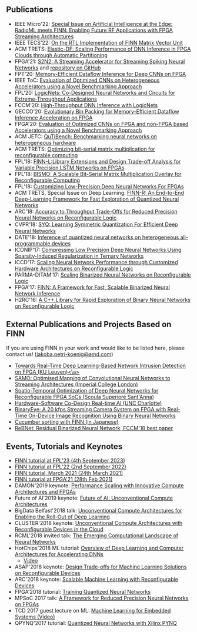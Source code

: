 ## Publications

* IEEE Micro'22: <a href="https://ieeexplore.ieee.org/document/9933377">Special Issue on Artificial Intelligence at the Edge: RadioML meets FINN: Enabling Future RF Applications with FPGA Streaming Architectures</a>
* IEEE TECS'22: <a href="https://arxiv.org/abs/2201.11409">On the RTL Implementation of FINN Matrix Vector Unit</a>
* ACM TRETS: <a href="https://inaccel.com/wp-content/uploads/ACM_TRETS_DC_2020.pdf">Elastic-DF: Scaling Performance of DNN Inference in FPGA Clouds through Automatic Partitioning</a>
* FPGA'21: <a href="https://dl.acm.org/doi/abs/10.1145/3431920.3439283" target="_blank">S2N2: A Streaming Accelerator for Streaming Spiking Neural Networks</a> and [repository on GitHub](https://github.com/arkhodamoradi/s2n2)
* FPT'20: <a href="https://arxiv.org/pdf/2011.07317.pdf">Memory-Efficient Dataflow Inference for Deep CNNs on FPGA</a>
* IEEE ToC: <a href="https://ieeexplore.ieee.org/abstract/document/9187576/">Evaluation of Optimized CNNs on Heterogeneous Accelerators using a Novel Benchmarking Approach</a>
* FPL'20: <a href="https://arxiv.org/pdf/2004.03021.pdf">LogicNets: Co-Designed Neural Networks and Circuits for Extreme-Throughput Applications</a>
* FCCM'20: <a href="https://www.fccm.org/past/2020/proceedings/2020/pdfs/FCCM2020-65FOvhMqzyMYm99lfeVKyl/580300a238/580300a238.pdf">High-Throughput DNN Inference with LogicNets</a>
* GECCO'20: <a href="https://arxiv.org/pdf/2003.12449.pdf">Evolutionary Bin Packing for Memory-Efficient Dataflow Inference Acceleration on FPGA</a>
* FPGA'20: <a href="https://dl.acm.org/doi/abs/10.1145/3373087.3375348">Evaluation of Optimized CNNs on FPGA and non-FPGA based Accelerators using a Novel Benchmarking Approach</a>
* ACM JETC: <a href="https://arxiv.org/pdf/1909.05009">QuTiBench: Benchmarking neural networks on heterogeneous hardware</a>
* ACM TRETS: <a href="https://arxiv.org/pdf/1901.00370">Optimizing bit-serial matrix multiplication for reconfigurable computing</a>
* FPL'18: <a href="https://arxiv.org/pdf/1807.04093.pdf" target="_blank">FINN-L:Library Extensions and Design Trade-off Analysis for Variable Precision LSTM Networks on FPGAs</a>
* FPL'18: <a href="https://arxiv.org/pdf/1806.08862.pdf" target="_blank">BISMO: A Scalable Bit-Serial Matrix Multiplication Overlay for Reconfigurable Computing</a>
* FPL'18: <a href="http://kalman.mee.tcd.ie/fpl2018/content/pdfs/FPL2018-43iDzVTplcpussvbfIaaHz/XZmyRhWvHACdwHRVTCTVB/6jfImwD836ibhOELmms0Ut.pdf" target="_blank">Customizing Low-Precision Deep Neural Networks For FPGAs</a>
* ACM TRETS, Special Issue on Deep Learning: <a href="https://arxiv.org/abs/1809.04570" target="_blank">FINN-R: An End-to-End Deep-Learning Framework for Fast Exploration of Quantized Neural Networks</a>
* ARC'18: <a href="https://arxiv.org/pdf/1807.10577.pdf" target="_blank">Accuracy to Throughput Trade-Offs for Reduced Precision Neural Networks on Reconfigurable Logic</a>
* CVPR’18: <a href="https://arxiv.org/abs/1807.00301" target="_blank">SYQ: Learning Symmetric Quantization For Efﬁcient Deep Neural Networks</a>
* DATE'18: <a href="https://ieeexplore.ieee.org/abstract/document/8342121/" target="_blank">Inference of quantized neural networks on heterogeneous all-programmable devices</a>
* ICONIP’17: <a href="https://arxiv.org/abs/1709.06262" target="_blank">Compressing Low Precision Deep Neural Networks Using Sparsity-Induced Regularization in Ternary Networks</a>
* ICCD'17: <a href="https://ieeexplore.ieee.org/abstract/document/8119246/" target="_blank">Scaling Neural Network Performance through Customized Hardware Architectures on Reconfigurable Logic</a>
* PARMA-DITAM'17: <a href="https://arxiv.org/abs/1701.03400" target="_blank">Scaling Binarized Neural Networks on Reconfigurable Logic</a>
* FPGA'17: <a href="https://arxiv.org/abs/1612.07119" target="_blank">FINN: A Framework for Fast, Scalable Binarized Neural Network Inference</a>
* H2RC'16: <a href="https://h2rc.cse.sc.edu/2016/papers/paper_25.pdf" target="_blank">A C++ Library for Rapid Exploration of Binary Neural Networks on Reconfigurable Logic</a>

## External Publications and Projects Based on FINN

If you are using FINN in your work and would like to be listed here, please contact us! (jakoba.petri-koenig@amd.com)

* <a href="https://link.springer.com/chapter/10.1007/978-3-030-81645-2_9">Towards Real-Time Deep Learning-Based Network Intrusion Detection on FPGA (KU Leuven)<\a>
* <a href="https://arxiv.org/abs/2112.00170">SAMO: Optimised Mapping of Convolutional Neural Networks to Streaming Architectures (Imperial College London)</a>
* <a href="https://ieeexplore.ieee.org/document/9245522" target="_blank">Spatio-Temporal Optimization of Deep Neural Networks for Reconfigurable FPGA SoCs (Scoula Superiore Sant'Anna)</a>
* <a href="https://coefs.uncc.edu/htabkhiv/teaching/hardware-software-co-design-real-time-ai/" target="_blank">Hardware-Software Co-Design Real-time AI (UNC Charlotte)</a>
* <a href="https://ieeexplore.ieee.org/abstract/document/8442108" target="_blank">BinaryEye: A 20 kfps Streaming Camera System on FPGA with Real-Time On-Device Image Recognition Using Binary Neural Networks</a>
* <a href="https://qiita.com/ykshr/items/08147098516a45203761" target="_blank">Cucumber sorting with FINN (in Japanese)</a>
* <a href="https://github.com/mohaghasemzadeh/ReBNet" target="_blank">ReBNet: Residual Binarized Neural Network, FCCM'18 best paper</a>

## Events, Tutorials and Keynotes
* [FINN tutorial at FPL’23 (4th September 2023)](https://github.com/Xilinx/finn/discussions/861)
* [FINN tutorial at FPL’22 (2nd September 2022)](https://github.com/Xilinx/finn/discussions/672)
* [FINN tutorial, March 2021 (24th March 2021)](https://xilinx.github.io/finn//2021/03/11/finn-tutorial-march21.html)
* [FINN tutorial at FPGA'21 (28th Feb 2021)](https://xilinx.github.io/finn//2021/01/27/finn-tutorial-fpga21.html)
* DAMON'2019 keynote:  <a href="https://github.com/Xilinx/finn/blob/github-pages/docs/DAMON2019_Blott_final.pdf" target="_blank">Performance Scaling with Innovative Compute Architectures and FPGAs</a>
* Future of AI'2019 keynote:  <a href="https://github.com/Xilinx/finn/blob/github-pages/docs/FutureofAI2019_Blott.pdf" target="_blank">Future of AI: Unconventional Compute Architectures</a>
* BigData Belfast'2018 talk: <a href="https://github.com/Xilinx/finn/blob/github-pages/docs/BigDataBelfast2018.pdf" target="_blank">Unconventional Compute Architectures for Enabling the Roll-Out of Deep Learning</a>
* CLUSTER'2018 keynote: <a href="https://github.com/Xilinx/finn/blob/github-pages/docs/IEEECluster2018.pdf" target="_blank">Unconventional Compute Architectures with Reconfigurable Devices in the Cloud</a>
* RCML'2018 invited talk: <a href="https://github.com/Xilinx/finn/blob/github-pages/docs/RCML2018.pdf" target="_blank">The Emerging Computational Landscape of Neural Networks</a>
* HotChips'2018 ML tutorial: <a href="https://github.com/Xilinx/finn/blob/github-pages/docs/Hotchips2018_Tutorial.pdf" target="_blank">Overview of Deep Learning and Computer Architectures for Accelerating DNNs</a>
  + <a href="https://youtu.be/ydsZ7A0FF0I" target="_blank">Video</a>
* ASAP'2018 keynote: <a href="https://github.com/Xilinx/finn/blob/github-pages/docs/ASAP2018.pdf" target="_blank">Design Trade-offs for Machine Learning Solutions on Reconfigurable Devices</a>
* ARC'2018 keynote: <a href="https://github.com/Xilinx/finn/blob/github-pages/docs/ARC2018.pdf" target="_blank">Scalable Machine Learning with Reconfigurable Devices</a>
* FPGA'2018 tutorial: <a href="https://github.com/Xilinx/finn/blob/github-pages/docs/FPGA2018_Tutorial.pdf" target="_blank">Training Quantized Neural Networks</a>
* MPSoC 2017 talk: <a href="https://github.com/Xilinx/finn/blob/github-pages/docs/MPSOC2018.pdf" target="_blank">A Framework for Reduced Precision Neural Networks on FPGAs</a>
* TCD 2017 guest lecture on ML: <a href="https://www.youtube.com/watch?v=pIVh-4tqjPc" target="_blank">Machine Learning for Embedded Systems (Video)</a>
* QPYNQ'2017 tutorial: <a href="https://www.ntnu.edu/ie/eecs/qpynq" target="_blank">Quantized Neural Networks with Xilinx PYNQ</a>
